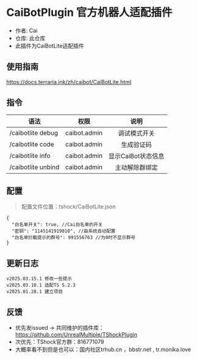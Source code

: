 # CaiBotPlugin 官方机器人适配插件

- 作者: Cai
- 仓库: 此仓库
- 此插件为CaiBotLite适配插件

## 使用指南

https://docs.terraria.ink/zh/caibot/CaiBotLite.html

## 指令

| 语法                  |      权限      |      说明      |
|---------------------|:------------:|:------------:|
| /caibotlite debug   | caibot.admin |    调试模式开关    |
| /caibotlite code	   | caibot.admin |    生成验证码     |
| /caibotlite info	   | caibot.admin | 显示CaiBot状态信息 |
| /caibotlite unbind	 | caibot.admin |   主动解除群绑定    |

## 配置

> 配置文件位置：tshock/CaiBotLite.json

```json5
{
  "白名单开关": true, //Cai白名单的开关
  "密钥": "1145141919810", //由系统自动配置
  "白名单拦截提示的群号": 991556763 //为0时不显示群号
}
```

## 更新日志

```
v2025.03.15.1 修改一些提示
v2025.03.10.1 适配TS 5.2.3
v2025.01.28.1 建立项目
```

## 反馈

- 优先发issued -> 共同维护的插件库：https://github.com/UnrealMultiple/TShockPlugin
- 次优先：TShock官方群：816771079
- 大概率看不到但是也可以：国内社区trhub.cn ，bbstr.net , tr.monika.love

